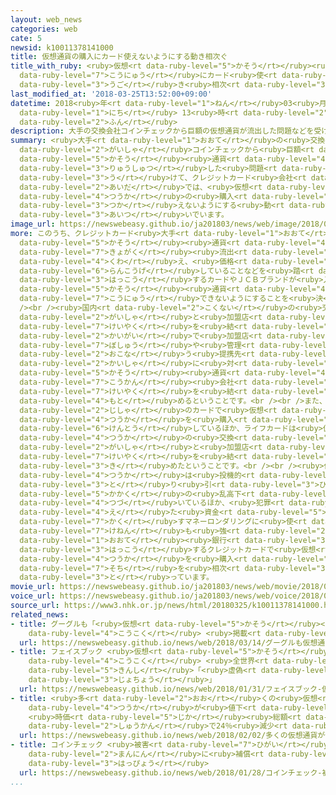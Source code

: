 ```yaml
---
layout: web_news
categories: web
cate: 5
newsid: k10011378141000
title: 仮想通貨の購入にカード使えないようにする動き相次ぐ
title_with_ruby: <ruby>仮想<rt data-ruby-level="5">かそう</rt></ruby><ruby>通貨<rt data-ruby-level="4">つうか</rt></ruby>の<ruby>購入<rt
  data-ruby-level="7">こうにゅう</rt></ruby>にカード<ruby>使<rt data-ruby-level="3">つか</rt></ruby>えないようにする<ruby>動<rt
  data-ruby-level="3">うご</rt></ruby>き<ruby>相次<rt data-ruby-level="3">あいつ</rt></ruby>ぐ
last_modified_at: '2018-03-25T13:52:00+09:00'
datetime: 2018<ruby>年<rt data-ruby-level="1">ねん</rt></ruby>03<ruby>月<rt data-ruby-level="1">がつ</rt></ruby>25<ruby>日<rt
  data-ruby-level="1">にち</rt></ruby> 13<ruby>時<rt data-ruby-level="2">じ</rt></ruby>52<ruby>分<rt
  data-ruby-level="2">ふん</rt></ruby>
description: 大手の交換会社コインチェックから巨額の仮想通貨が流出した問題などを受けて、クレジットカード会社の間では、仮想通貨の購入にカードを使えないようにする動きが相次いでいます。
summary: <ruby>大手<rt data-ruby-level="1">おおて</rt></ruby>の<ruby>交換<rt data-ruby-level="7">こうかん</rt></ruby><ruby>会社<rt
  data-ruby-level="2">がいしゃ</rt></ruby>コインチェックから<ruby>巨額<rt data-ruby-level="7">きょがく</rt></ruby>の<ruby>仮想<rt
  data-ruby-level="5">かそう</rt></ruby><ruby>通貨<rt data-ruby-level="4">つうか</rt></ruby>が<ruby>流出<rt
  data-ruby-level="3">りゅうしゅつ</rt></ruby>した<ruby>問題<rt data-ruby-level="3">もんだい</rt></ruby>などを<ruby>受<rt
  data-ruby-level="3">う</rt></ruby>けて、クレジットカード<ruby>会社<rt data-ruby-level="2">がいしゃ</rt></ruby>の<ruby>間<rt
  data-ruby-level="2">あいだ</rt></ruby>では、<ruby>仮想<rt data-ruby-level="5">かそう</rt></ruby><ruby>通貨<rt
  data-ruby-level="4">つうか</rt></ruby>の<ruby>購入<rt data-ruby-level="7">こうにゅう</rt></ruby>にカードを<ruby>使<rt
  data-ruby-level="3">つか</rt></ruby>えないようにする<ruby>動<rt data-ruby-level="3">うご</rt></ruby>きが<ruby>相次<rt
  data-ruby-level="3">あいつ</rt></ruby>いでいます。
image_url: https://newswebeasy.github.io/ja201803/news/web/image/2018/03/25/K10011378141_1803251509_1803251536_01_03.jpg
more: このうち、クレジットカード<ruby>大手<rt data-ruby-level="1">おおて</rt></ruby>のＪＣＢは、<ruby>仮想<rt
  data-ruby-level="5">かそう</rt></ruby><ruby>通貨<rt data-ruby-level="4">つうか</rt></ruby>の<ruby>巨額<rt
  data-ruby-level="7">きょがく</rt></ruby><ruby>流出<rt data-ruby-level="3">りゅうしゅつ</rt></ruby>に<ruby>加<rt
  data-ruby-level="4">くわ</rt></ruby>え、<ruby>価格<rt data-ruby-level="5">かかく</rt></ruby>が<ruby>乱高下<rt
  data-ruby-level="6">らんこうげ</rt></ruby>していることなどを<ruby>踏<rt data-ruby-level="7">ふ</rt></ruby>まえて、みずから<ruby>発行<rt
  data-ruby-level="3">はっこう</rt></ruby>するカードやＪＣＢブランドが<ruby>入<rt data-ruby-level="1">はい</rt></ruby>ったカードで<ruby>仮想<rt
  data-ruby-level="5">かそう</rt></ruby><ruby>通貨<rt data-ruby-level="4">つうか</rt></ruby>を<ruby>購入<rt
  data-ruby-level="7">こうにゅう</rt></ruby>できないようにすることを<ruby>決<rt data-ruby-level="3">き</rt></ruby>めました。<br
  /><br /><ruby>国内<rt data-ruby-level="2">こくない</rt></ruby>の<ruby>交換<rt data-ruby-level="7">こうかん</rt></ruby><ruby>会社<rt
  data-ruby-level="2">がいしゃ</rt></ruby>と<ruby>加盟店<rt data-ruby-level="6">かめいてん</rt></ruby><ruby>契約<rt
  data-ruby-level="7">けいやく</rt></ruby>を<ruby>結<rt data-ruby-level="4">むす</rt></ruby>ばないようにするほか、<ruby>海外<rt
  data-ruby-level="2">かいがい</rt></ruby>で<ruby>加盟店<rt data-ruby-level="6">かめいてん</rt></ruby>の<ruby>募集<rt
  data-ruby-level="7">ぼしゅう</rt></ruby>や<ruby>管理<rt data-ruby-level="4">かんり</rt></ruby>を<ruby>行<rt
  data-ruby-level="2">おこな</rt></ruby>う<ruby>提携先<rt data-ruby-level="7">ていけいさき</rt></ruby>の<ruby>会社<rt
  data-ruby-level="2">かいしゃ</rt></ruby>に<ruby>対<rt data-ruby-level="3">たい</rt></ruby>しても<ruby>仮想<rt
  data-ruby-level="5">かそう</rt></ruby><ruby>通貨<rt data-ruby-level="4">つうか</rt></ruby>の<ruby>交換<rt
  data-ruby-level="7">こうかん</rt></ruby><ruby>会社<rt data-ruby-level="2">がいしゃ</rt></ruby>と<ruby>契約<rt
  data-ruby-level="7">けいやく</rt></ruby>を<ruby>結<rt data-ruby-level="4">むす</rt></ruby>ばないことなどを<ruby>求<rt
  data-ruby-level="4">もと</rt></ruby>めるということです。<br /><br />また、<ruby>三菱<rt data-ruby-level="8">みつびし</rt></ruby>ＵＦＪニコスが<ruby>自社<rt
  data-ruby-level="2">じしゃ</rt></ruby>のカードで<ruby>仮想<rt data-ruby-level="5">かそう</rt></ruby><ruby>通貨<rt
  data-ruby-level="4">つうか</rt></ruby>を<ruby>購入<rt data-ruby-level="7">こうにゅう</rt></ruby>できないようにすることなどを<ruby>検討<rt
  data-ruby-level="6">けんとう</rt></ruby>しているほか、ライフカードは<ruby>仮想<rt data-ruby-level="5">かそう</rt></ruby><ruby>通貨<rt
  data-ruby-level="4">つうか</rt></ruby>の<ruby>交換<rt data-ruby-level="7">こうかん</rt></ruby><ruby>会社<rt
  data-ruby-level="2">がいしゃ</rt></ruby>と<ruby>加盟店<rt data-ruby-level="6">かめいてん</rt></ruby>の<ruby>契約<rt
  data-ruby-level="7">けいやく</rt></ruby>を<ruby>結<rt data-ruby-level="4">むす</rt></ruby>ばないことなどを<ruby>決<rt
  data-ruby-level="3">き</rt></ruby>めたということです。<br /><br /><ruby>仮想<rt data-ruby-level="5">かそう</rt></ruby><ruby>通貨<rt
  data-ruby-level="4">つうか</rt></ruby>は<ruby>投機的<rt data-ruby-level="4">とうきてき</rt></ruby>な<ruby>取<rt
  data-ruby-level="3">と</rt></ruby>り<ruby>引<rt data-ruby-level="3">ひ</rt></ruby>きで<ruby>価格<rt
  data-ruby-level="5">かかく</rt></ruby>の<ruby>乱高下<rt data-ruby-level="6">らんこうげ</rt></ruby>が<ruby>続<rt
  data-ruby-level="4">つづ</rt></ruby>いているほか、<ruby>犯罪<rt data-ruby-level="5">はんざい</rt></ruby>で<ruby>得<rt
  data-ruby-level="4">え</rt></ruby>た<ruby>資金<rt data-ruby-level="5">しきん</rt></ruby>を<ruby>隠<rt
  data-ruby-level="7">かく</rt></ruby>すマネーロンダリングに<ruby>使<rt data-ruby-level="3">つか</rt></ruby>われる<ruby>懸念<rt
  data-ruby-level="7">けねん</rt></ruby>も<ruby>強<rt data-ruby-level="2">つよ</rt></ruby>まっていて、アメリカやイギリスの<ruby>大手<rt
  data-ruby-level="1">おおて</rt></ruby><ruby>銀行<rt data-ruby-level="3">ぎんこう</rt></ruby>も、グループが<ruby>発行<rt
  data-ruby-level="3">はっこう</rt></ruby>するクレジットカードで<ruby>仮想<rt data-ruby-level="5">かそう</rt></ruby><ruby>通貨<rt
  data-ruby-level="4">つうか</rt></ruby>を<ruby>購入<rt data-ruby-level="7">こうにゅう</rt></ruby>できないようにする<ruby>措置<rt
  data-ruby-level="7">そち</rt></ruby>を<ruby>相次<rt data-ruby-level="3">あいつ</rt></ruby>いで<ruby>取<rt
  data-ruby-level="3">と</rt></ruby>っています。
movie_url: https://newswebeasy.github.io/ja201803/news/web/movie/2018/03/25/k10011378141_201803251509_201803251536.mp4
voice_url: https://newswebeasy.github.io/ja201803/news/web/voice/2018/03/25/k10011378141_201803251509_201803251536.mp3
source_url: https://www3.nhk.or.jp/news/html/20180325/k10011378141000.html
related_news:
- title: グーグルも「<ruby>仮想<rt data-ruby-level="5">かそう</rt></ruby><ruby>通貨<rt data-ruby-level="4">つうか</rt></ruby>の<ruby>広告<rt
    data-ruby-level="4">こうこく</rt></ruby> <ruby>掲載<rt data-ruby-level="7">けいさい</rt></ruby>せず」
  url: https://newswebeasy.github.io/news/web/2018/03/14/グーグルも仮想通貨の広告-掲載せず
- title: フェイスブック <ruby>仮想<rt data-ruby-level="5">かそう</rt></ruby><ruby>通貨<rt data-ruby-level="4">つうか</rt></ruby>の<ruby>広告<rt
    data-ruby-level="4">こうこく</rt></ruby> <ruby>全世界<rt data-ruby-level="3">ぜんせかい</rt></ruby>で<ruby>禁止<rt
    data-ruby-level="5">きんし</rt></ruby>「<ruby>虚偽<rt data-ruby-level="7">きょぎ</rt></ruby>を<ruby>助長<rt
    data-ruby-level="3">じょちょう</rt></ruby>」
  url: https://newswebeasy.github.io/news/web/2018/01/31/フェイスブック-仮想通貨の広告-全世界で禁止虚偽を助長
- title: <ruby>多<rt data-ruby-level="2">おお</rt></ruby>くの<ruby>仮想<rt data-ruby-level="5">かそう</rt></ruby><ruby>通貨<rt
    data-ruby-level="4">つうか</rt></ruby>が<ruby>値下<rt data-ruby-level="6">ねさ</rt></ruby>がり
    <ruby>時価<rt data-ruby-level="5">じか</rt></ruby><ruby>総額<rt data-ruby-level="5">そうがく</rt></ruby>は１<ruby>週間<rt
    data-ruby-level="2">しゅうかん</rt></ruby>で24％<ruby>減少<rt data-ruby-level="5">げんしょう</rt></ruby>
  url: https://newswebeasy.github.io/news/web/2018/02/02/多くの仮想通貨が値下がり-時価総額は1週間で24減少
- title: コインチェック <ruby>被害<rt data-ruby-level="7">ひがい</rt></ruby><ruby>受<rt data-ruby-level="3">う</rt></ruby>けた26<ruby>万人<rt
    data-ruby-level="2">まんにん</rt></ruby>に<ruby>補償<rt data-ruby-level="7">ほしょう</rt></ruby>と<ruby>発表<rt
    data-ruby-level="3">はっぴょう</rt></ruby>
  url: https://newswebeasy.github.io/news/web/2018/01/28/コインチェック-被害受けた26万人に補償と発表
...
```

